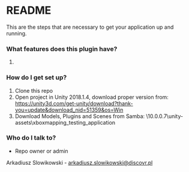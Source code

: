 # README #

This are the steps that are necessary to get your application up and running.

### What features does this plugin have? ###

1. 

### How do I get set up? ###

1. Clone this repo
2. Open project in Unity 2018.1.4, download proper version from: https://unity3d.com/get-unity/download?thank-you=update&download_nid=51359&os=Win
3. Download Models, Plugins and Scenes from Samba: \\10.0.0.7\unity-assets\xboxmapping_testing_application

### Who do I talk to? ###

* Repo owner or admin

Arkadiusz Slowikowski - arkadiusz.slowikowski@discovr.pl